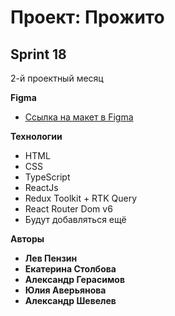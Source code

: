 # Проект: Прожито

## Sprint 18
2-й проектный месяц

**Figma**
* [Ссылка на макет в Figma](https://www.figma.com/file/BCt9VunSK4RMppTzTxajSl/%D0%9F%D1%80%D0%BE%D0%B6%D0%B8%D1%82%D0%BE-(%D0%B2%D0%B5%D1%80%D1%81%D0%B8%D1%8F-%D0%BE%D1%82-26.07)?node-id=249%3A318)

**Технологии**
* HTML
* CSS
* TypeScript
* ReactJs
* Redux Toolkit + RTK Query
* React Router Dom v6
* Будут добавляться ещё

**Авторы**
* **Лев Пензин**
* **Екатерина Столбова**
* **Александр Герасимов**
* **Юлия Аверьянова**
* **Александр Шевелев**
